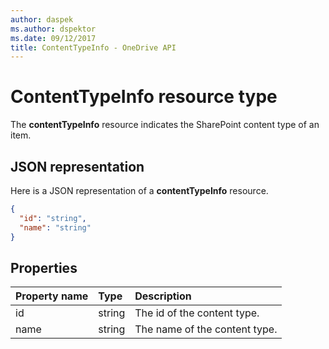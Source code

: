 ```yaml
---
author: daspek
ms.author: dspektor
ms.date: 09/12/2017
title: ContentTypeInfo - OneDrive API
---
```

# ContentTypeInfo resource type

The **contentTypeInfo** resource indicates the SharePoint content type of an item.

## JSON representation

Here is a JSON representation of a **contentTypeInfo** resource.
<!-- { "blockType": "resource", "@odata.type": "oneDrive.contentTypeFacet" } -->

```json
{
  "id": "string",
  "name": "string"
}
```

## Properties

| Property name  | Type    | Description
|:---------------|:--------|:--------------------------------------------------
| id             | string  | The id of the content type.
| name           | string  | The name of the content type.

<!-- {
  "type": "#page.annotation",
  "description": "",
  "keywords": "",
  "section": "documentation",
  "tocPath": "Resources/ContentTypeInfo"
} -->
